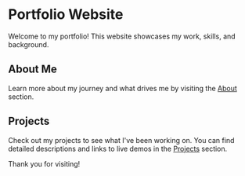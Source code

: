 # Portfolio Website

Welcome to my portfolio! This website showcases my work, skills, and background. 

## About Me
Learn more about my journey and what drives me by visiting the [About](about.md) section.

## Projects
Check out my projects to see what I've been working on. You can find detailed descriptions and links to live demos in the [Projects](projects.md) section.

Thank you for visiting!